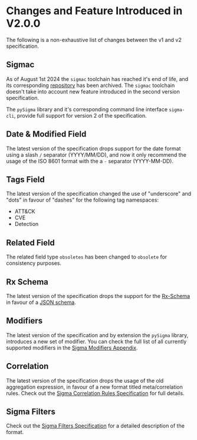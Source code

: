 # Changes and Feature Introduced in V2.0.0

The following is a non-exhaustive list of changes between the v1 and v2 specification.

## Sigmac

As of August 1st 2024 the `sigmac` toolchain has reached it's end of life, and its corresponding [repository](https://github.com/SigmaHQ/legacy-sigmatools) has been archived. The `sigmac` toolchain doesn't take into account new feature introduced in the second version specification.

The `pySigma` library and it's corresponding command line interface `sigma-cli`, provide full support for version 2 of the specification.

## Date & Modified Field

The latest version of the specification drops support for the date format using a slash `/` separator (YYYY/MM/DD), and now it only recommend the usage of the ISO 8601 format with the a `-` separator (YYYY-MM-DD).

## Tags Field

The latest version of the specification changed the use of "underscore" and "dots" in favour of "dashes" for the following tag namespaces:

* ATT&CK
* CVE
* Detection

## Related Field

The related field type `obsoletes` has been changed to `obsolete` for consistency purposes.

## Rx Schema

The latest version of the specification drops the support for the [Rx-Schema](https://github.com/SigmaHQ/sigma-specification/blob/69ce07a4068a9668098eef148ab874862625bbeb/archives/wiki.md#rx-yaml) in favour of a [JSON schema](/json-schema/).

## Modifiers

The latest version of the specification and by extension the `pySigma` library, introduces a new set of modifier. You can check the full list of all currently supported modifiers in the [Sigma Modifiers Appendix](./appendix/sigma-modifiers-appendix.md).

## Correlation

The latest version of the specification drops the usage of the old aggregation expression, in favour of a new format titled meta/correlation rules. Check out the [Sigma Correlation Rules Specification](/specification/sigma-correlation-rules-specification.md) for full details.

## Sigma Filters

Check out the [Sigma Filters Specification](/specification/sigma-filters-specification.md) for a detailed description of the format.
